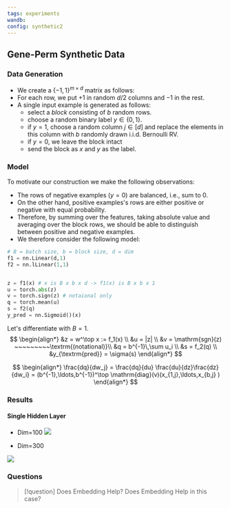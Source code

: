 ```yaml
---
tags: experiments
wandb: 
config: synthetic2
---
```


## Gene-Perm Synthetic Data

### Data Generation
- We create a $\{-1,1\}^{m \times d}$ matrix as follows:
- For each row, we put $+1$ in random $d/2$ columns and $-1$ in the rest.
- A single input example is generated as follows:
	- select a *block* consisting of $b$ random rows.
	- choose a random binary label $y \in \{0,1\}$. 
	- if $y=1$, choose a random column $j \in [d]$ and replace the elements in this column with $b$ randomly drawn i.i.d. Bernoulli RV.
	- if $y=0$, we leave the block intact
	- send the block as $x$ and $y$ as the label.

### Model
To motivate our construction we make the following observations:
- The rows of negative examples ($y=0$) are balanced, i.e., sum to $0$. 
- On the other hand, positive examples's rows are either positive or negative with equal probability. 
- Therefore, by summing over the features, taking absolute value and averaging over the block rows, we should be able to distinguish between positive and negative examples.
- We therefore consider the following model:

```python
# B = batch size, b = block size, d = dim
f1 = nn.Linear(d,1) 
f2 = nn.lLinear(1,1) 


z = f1(x) # x is B x b x d -> f1(x) is B x b x 1
u = torch.abs(z)
v = torch.sign(z) # notaional only
q = torch.mean(u)
s = f2(q)
y_pred = nn.Sigmoid()(x)
```

Let's differentiate with $B=1$.
$$
\begin{align*}
&z = w^\top x := f_1(x) \\
&u = |z| \\
&v = \mathrm{sgn}(z) ~~~~~~~~~\textrm{(notational)}\\ 
&q = b^{-1}\,\sum u_i \\
&s = f_2(q) \\
&y_{\textrm{pred}} = \sigma(s)
\end{align*}
$$

$$
\begin{align*}
\frac{dq}{dw_j} = \frac{dq}{du} \frac{du}{dz}\frac{dz}{dw_i} 
= (b^{-1},\ldots,b^{-1})^\top \mathrm{diag}(v)(x_{1,j},\ldots,x_{b,j} )
\end{align*}
$$




### Results


#### Single Hidden Layer

- Dim=100
![](https://i.imgur.com/Mc5M3wy.png)


- Dim=300

![](https://i.imgur.com/DJTE5oE.png)


### Questions


> [!question] Does Embedding Help?
> Does Embedding Help in this case?
